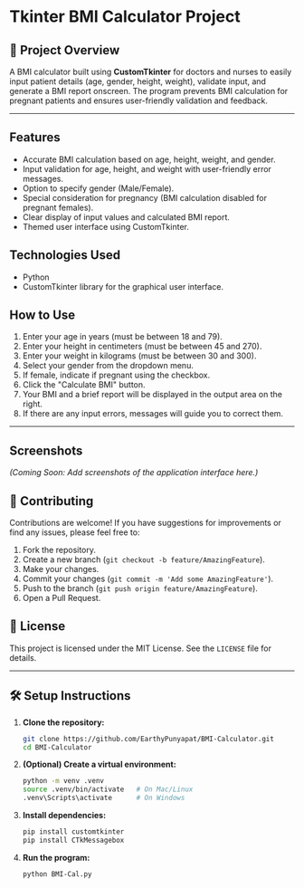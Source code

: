 # Tkinter BMI Calculator Project

## 🎯 Project Overview

A BMI calculator built using **CustomTkinter** for doctors and nurses to easily input patient details (age, gender, height, weight), validate input, and generate a BMI report onscreen. The program prevents BMI calculation for pregnant patients and ensures user-friendly validation and feedback.

---

## Features
- Accurate BMI calculation based on age, height, weight, and gender.
- Input validation for age, height, and weight with user-friendly error messages.
- Option to specify gender (Male/Female).
- Special consideration for pregnancy (BMI calculation disabled for pregnant females).
- Clear display of input values and calculated BMI report.
- Themed user interface using CustomTkinter.

## Technologies Used
- Python
- CustomTkinter library for the graphical user interface.

## How to Use
1. Enter your age in years (must be between 18 and 79).
2. Enter your height in centimeters (must be between 45 and 270).
3. Enter your weight in kilograms (must be between 30 and 300).
4. Select your gender from the dropdown menu.
5. If female, indicate if pregnant using the checkbox.
6. Click the "Calculate BMI" button.
7. Your BMI and a brief report will be displayed in the output area on the right.
8. If there are any input errors, messages will guide you to correct them.

---

## Screenshots
*(Coming Soon: Add screenshots of the application interface here.)*

## 🤝 Contributing
Contributions are welcome! If you have suggestions for improvements or find any issues, please feel free to:
1. Fork the repository.
2. Create a new branch (`git checkout -b feature/AmazingFeature`).
3. Make your changes.
4. Commit your changes (`git commit -m 'Add some AmazingFeature'`).
5. Push to the branch (`git push origin feature/AmazingFeature`).
6. Open a Pull Request.

## 📝 License
This project is licensed under the MIT License. See the `LICENSE` file for details.

---

## 🛠️ Setup Instructions

1. **Clone the repository:**
   ```bash
   git clone https://github.com/EarthyPunyapat/BMI-Calculator.git
   cd BMI-Calculator
   ```

2. **(Optional) Create a virtual environment:**
   ```bash
   python -m venv .venv
   source .venv/bin/activate   # On Mac/Linux
   .venv\Scripts\activate      # On Windows
   ```

3. **Install dependencies:**
   ```bash
   pip install customtkinter
   pip install CTkMessagebox
   ```

4. **Run the program:**
   ```bash
   python BMI-Cal.py
   ```
